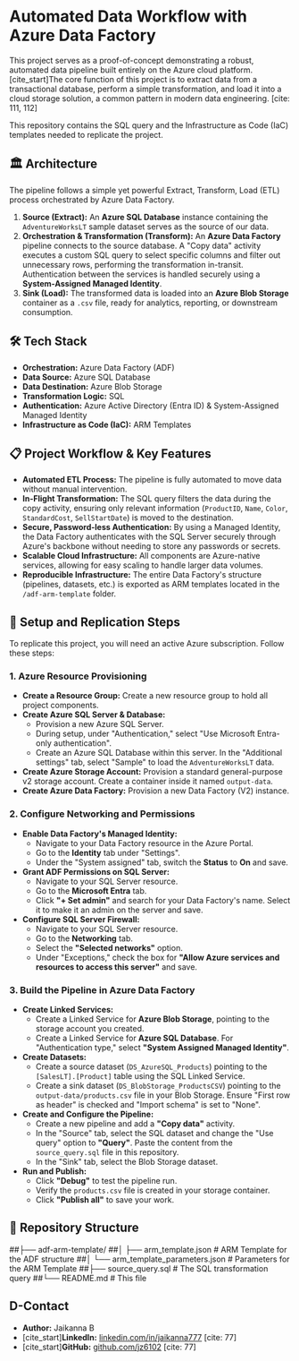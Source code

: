# Automated Data Workflow with Azure Data Factory

This project serves as a proof-of-concept demonstrating a robust, automated data pipeline built entirely on the Azure cloud platform. [cite_start]The core function of this project is to extract data from a transactional database, perform a simple transformation, and load it into a cloud storage solution, a common pattern in modern data engineering. [cite: 111, 112]

This repository contains the SQL query and the Infrastructure as Code (IaC) templates needed to replicate the project.

## 🏛️ Architecture

The pipeline follows a simple yet powerful Extract, Transform, Load (ETL) process orchestrated by Azure Data Factory.


1.  **Source (Extract):** An **Azure SQL Database** instance containing the `AdventureWorksLT` sample dataset serves as the source of our data.
2.  **Orchestration & Transformation (Transform):** An **Azure Data Factory** pipeline connects to the source database. A "Copy data" activity executes a custom SQL query to select specific columns and filter out unnecessary rows, performing the transformation in-transit. Authentication between the services is handled securely using a **System-Assigned Managed Identity**.
3.  **Sink (Load):** The transformed data is loaded into an **Azure Blob Storage** container as a `.csv` file, ready for analytics, reporting, or downstream consumption.

## 🛠️ Tech Stack

-   **Orchestration:** Azure Data Factory (ADF)
-   **Data Source:** Azure SQL Database
-   **Data Destination:** Azure Blob Storage
-   **Transformation Logic:** SQL
-   **Authentication:** Azure Active Directory (Entra ID) & System-Assigned Managed Identity
-   **Infrastructure as Code (IaC):** ARM Templates

## 📋 Project Workflow & Key Features

-   **Automated ETL Process:** The pipeline is fully automated to move data without manual intervention.
-   **In-Flight Transformation:** The SQL query filters the data during the copy activity, ensuring only relevant information (`ProductID`, `Name`, `Color`, `StandardCost`, `SellStartDate`) is moved to the destination.
-   **Secure, Password-less Authentication:** By using a Managed Identity, the Data Factory authenticates with the SQL Server securely through Azure's backbone without needing to store any passwords or secrets.
-   **Scalable Cloud Infrastructure:** All components are Azure-native services, allowing for easy scaling to handle larger data volumes.
-   **Reproducible Infrastructure:** The entire Data Factory's structure (pipelines, datasets, etc.) is exported as ARM templates located in the `/adf-arm-template` folder.

## 🚀 Setup and Replication Steps

To replicate this project, you will need an active Azure subscription. Follow these steps:

### 1. Azure Resource Provisioning
-   **Create a Resource Group:** Create a new resource group to hold all project components.
-   **Create Azure SQL Server & Database:**
    -   Provision a new Azure SQL Server.
    -   During setup, under "Authentication," select "Use Microsoft Entra-only authentication".
    -   Create an Azure SQL Database within this server. In the "Additional settings" tab, select "Sample" to load the `AdventureWorksLT` data.
-   **Create Azure Storage Account:** Provision a standard general-purpose v2 storage account. Create a container inside it named `output-data`.
-   **Create Azure Data Factory:** Provision a new Data Factory (V2) instance.

### 2. Configure Networking and Permissions
-   **Enable Data Factory's Managed Identity:**
    -   Navigate to your Data Factory resource in the Azure Portal.
    -   Go to the **Identity** tab under "Settings".
    -   Under the "System assigned" tab, switch the **Status** to **On** and save.
-   **Grant ADF Permissions on SQL Server:**
    -   Navigate to your SQL Server resource.
    -   Go to the **Microsoft Entra** tab.
    -   Click **"+ Set admin"** and search for your Data Factory's name. Select it to make it an admin on the server and save.
-   **Configure SQL Server Firewall:**
    -   Navigate to your SQL Server resource.
    -   Go to the **Networking** tab.
    -   Select the **"Selected networks"** option.
    -   Under "Exceptions," check the box for **"Allow Azure services and resources to access this server"** and save.

### 3. Build the Pipeline in Azure Data Factory
-   **Create Linked Services:**
    -   Create a Linked Service for **Azure Blob Storage**, pointing to the storage account you created.
    -   Create a Linked Service for **Azure SQL Database**. For "Authentication type," select **"System Assigned Managed Identity"**.
-   **Create Datasets:**
    -   Create a source dataset (`DS_AzureSQL_Products`) pointing to the `[SalesLT].[Product]` table using the SQL Linked Service.
    -   Create a sink dataset (`DS_BlobStorage_ProductsCSV`) pointing to the `output-data/products.csv` file in your Blob Storage. Ensure "First row as header" is checked and "Import schema" is set to "None".
-   **Create and Configure the Pipeline:**
    -   Create a new pipeline and add a **"Copy data"** activity.
    -   In the "Source" tab, select the SQL dataset and change the "Use query" option to **"Query"**. Paste the content from the `source_query.sql` file in this repository.
    -   In the "Sink" tab, select the Blob Storage dataset.
-   **Run and Publish:**
    -   Click **"Debug"** to test the pipeline run.
    -   Verify the `products.csv` file is created in your storage container.
    -   Click **"Publish all"** to save your work.

## 📂 Repository Structure
##├── adf-arm-template/
##│   ├── arm_template.json           # ARM Template for the ADF structure
##│   └── arm_template_parameters.json # Parameters for the ARM Template
##├── source_query.sql                # The SQL transformation query
##└── README.md                       # This file

##  D-Contact

-   **Author:** Jaikanna B
-   [cite_start]**LinkedIn:** [linkedin.com/in/jaikanna777](https://www.linkedin.com/in/jaikanna777) [cite: 77]
-   [cite_start]**GitHub:** [github.com/jz6102](https://github.com/jz6102) [cite: 77]

